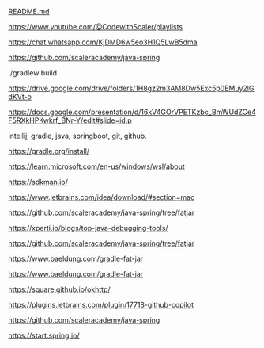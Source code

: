 [README.md](..%2FDAY164_17APR_ProjectTownhall%2FREADME.md)


https://www.youtube.com/@CodewithScaler/playlists

https://chat.whatsapp.com/KjDMD6w5eo3H1Q5LwB5dma

https://github.com/scaleracademy/java-spring


./gradlew build

https://drive.google.com/drive/folders/1H8gz2m3AM8Dw5Exc5p0EMuy2lGdKVt-o


https://docs.google.com/presentation/d/16kV4GOrVPETKzbc_BmWUdZCe4F5RXkHPKwkrf_BNr-Y/edit#slide=id.p

intellij, gradle, java, springboot, git, github.

https://gradle.org/install/

https://learn.microsoft.com/en-us/windows/wsl/about


https://sdkman.io/


https://www.jetbrains.com/idea/download/#section=mac


https://github.com/scaleracademy/java-spring/tree/fatjar


https://xperti.io/blogs/top-java-debugging-tools/

https://github.com/scaleracademy/java-spring/tree/fatjar


https://www.baeldung.com/gradle-fat-jar


https://www.baeldung.com/gradle-fat-jar

https://square.github.io/okhttp/

https://plugins.jetbrains.com/plugin/17718-github-copilot


https://github.com/scaleracademy/java-spring


https://start.spring.io/